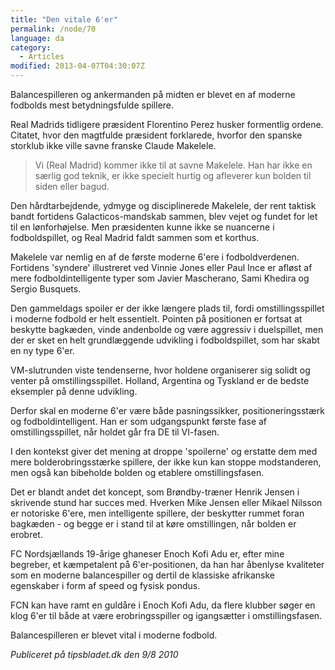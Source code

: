 ```yaml
---
title: "Den vitale 6'er"
permalink: /node/70
language: da
category:
  - Articles
modified: 2013-04-07T04:30:07Z
---
```


Balancespilleren og ankermanden på midten er blevet en af moderne fodbolds mest betydningsfulde spillere.

Real Madrids tidligere præsident Florentino Perez husker formentlig ordene. Citatet, hvor den magtfulde præsident forklarede, hvorfor den spanske storklub ikke ville savne franske Claude Makelele.

> Vi (Real Madrid) kommer ikke til at savne Makelele. Han har ikke en særlig god teknik, er ikke specielt hurtig og afleverer kun bolden til siden eller bagud.

Den hårdtarbejdende, ydmyge og disciplinerede Makelele, der rent taktisk bandt fortidens Galacticos-mandskab sammen, blev vejet og fundet for let til en lønforhøjelse. Men præsidenten kunne ikke se nuancerne i fodboldspillet, og Real Madrid faldt sammen som et korthus.

Makelele var nemlig en af de første moderne 6'ere i fodboldverdenen. Fortidens 'syndere' illustreret ved Vinnie Jones eller Paul Ince er afløst af mere fodboldintelligente typer som Javier Mascherano, Sami Khedira og Sergio Busquets.

Den gammeldags spoiler er der ikke længere plads til, fordi omstillingsspillet i moderne fodbold er helt essentielt. Pointen på positionen er fortsat at beskytte bagkæden, vinde andenbolde og være aggressiv i duelspillet, men der er sket en helt grundlæggende udvikling i fodboldspillet, som har skabt en ny type 6'er.

VM-slutrunden viste tendenserne, hvor holdene organiserer sig solidt og venter på omstillingsspillet. Holland, Argentina og Tyskland er de bedste eksempler på denne udvikling.

Derfor skal en moderne 6'er være både pasningssikker, positioneringsstærk og fodboldintelligent. Han er som udgangspunkt første fase af omstillingsspillet, når holdet går fra DE til VI-fasen.

I den kontekst giver det mening at droppe 'spoilerne' og erstatte dem med mere bolderobringsstærke spillere, der ikke kun kan stoppe modstanderen, men også kan bibeholde bolden og etablere omstillingsfasen.

Det er blandt andet det koncept, som Brøndby-træner Henrik Jensen i skrivende stund har succes med. Hverken Mike Jensen eller Mikael Nilsson er notoriske 6'ere, men intelligente spillere, der beskytter rummet foran bagkæden - og begge er i stand til at køre omstillingen, når bolden er erobret.

FC Nordsjællands 19-årige ghaneser Enoch Kofi Adu er, efter mine begreber, et kæmpetalent på 6'er-positionen, da han har åbenlyse kvaliteter som en moderne balancespiller og dertil de klassiske afrikanske egenskaber i form af speed og fysisk pondus.

FCN kan have ramt en guldåre i Enoch Kofi Adu, da flere klubber søger en klog 6'er til både at være erobringsspiller og igangsætter i omstillingsfasen.

Balancespilleren er blevet vital i moderne fodbold.

_Publiceret på tipsbladet.dk den 9/8 2010_
